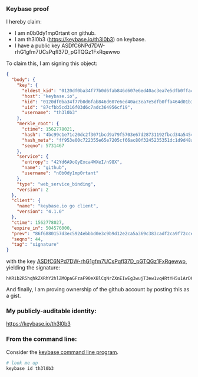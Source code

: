 ### Keybase proof

I hereby claim:

  * I am n0b0dy1mp0rtant on github.
  * I am th3l0b3 (https://keybase.io/th3l0b3) on keybase.
  * I have a public key ASDfC6NPd7DW-rhG1gfm7UCsPqfl37D_pGTQGz1FxRqewwo

To claim this, I am signing this object:

```json
{
  "body": {
    "key": {
      "eldest_kid": "0120df0ba34f77b0d6fab846d607e6ed40ac3ea7e5dfb0ffa464d01b3d45c51a9ec30a",
      "host": "keybase.io",
      "kid": "0120df0ba34f77b0d6fab846d607e6ed40ac3ea7e5dfb0ffa464d01b3d45c51a9ec30a",
      "uid": "87cfbb5cd316f03d6c7adc364956cf19",
      "username": "th3l0b3"
    },
    "merkle_root": {
      "ctime": 1562778021,
      "hash": "4bc99c1e71c20dc2f3071bcd9a79f5703e67d28731192fbcd34a545470feb0f6a4420ab6ceb797b3900784c436e81666f1e24e78d8627eb710b5e9c865f5bd0b",
      "hash_meta": "ff953e00c722355e65e7205cf66ac80f3245235351dc1d9d48a4ad588b2ac9d5",
      "seqno": 5731467
    },
    "service": {
      "entropy": "42Yd6A9oGyExca4WXeI/n98X",
      "name": "github",
      "username": "n0b0dy1mp0rtant"
    },
    "type": "web_service_binding",
    "version": 2
  },
  "client": {
    "name": "keybase.io go client",
    "version": "4.1.0"
  },
  "ctime": 1562778027,
  "expire_in": 504576000,
  "prev": "86f6880157d3ec5924ebbbd0e3c9b9d12e2ca5a369c383cadf2ca9f72cce3c9a",
  "seqno": 44,
  "tag": "signature"
}
```

with the key [ASDfC6NPd7DW-rhG1gfm7UCsPqfl37D_pGTQGz1FxRqewwo](https://keybase.io/th3l0b3), yielding the signature:

```
hKRib2R5hqhkZXRhY2hlZMOpaGFzaF90eXBlCqNrZXnEIwEg3wujT3ew1vq4RtYH5u1ArD6n5d+w/6Rk0Bs9RcUansMKp3BheWxvYWTESpcCLMQghvaIAVfT7Fkk67vQ48m50S4spaNpw4PK3yyp9yzOPJrEINfGs6AZhatIdIhycwyeNpCJ5wqJWFiNLVs8A5MUEyzYAgHCo3NpZ8RAJfJgxWnJsjVKZ37EjWj8Uk07iqcKASPgZALbjkwmmJfC93UJkc2/avzsPmnPmUvhsrxGGbzCqpwTMnn3fQ8iCKhzaWdfdHlwZSCkaGFzaIKkdHlwZQildmFsdWXEIG3S0JGQmaFBneBfOOQ7zS4lpkd7wB35y9Ezj2UJIwbIo3RhZ80CAqd2ZXJzaW9uAQ==

```

And finally, I am proving ownership of the github account by posting this as a gist.

### My publicly-auditable identity:

https://keybase.io/th3l0b3

### From the command line:

Consider the [keybase command line program](https://keybase.io/download).

```bash
# look me up
keybase id th3l0b3
```
